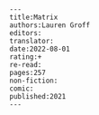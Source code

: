 
    ---
    title:Matrix
    authors:Lauren Groff
    editors:
    translator:
    date:2022-08-01
    rating:+
    re-read:
    pages:257
    non-fiction:
    comic:
    published:2021
    ---

    